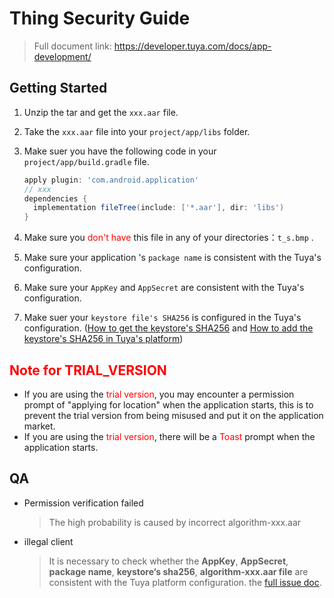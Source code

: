 # Thing Security Guide

> Full document link: https://developer.tuya.com/docs/app-development/

## Getting Started

1. Unzip the tar and get the `xxx.aar` file.

2. Take the `xxx.aar` file into your `project/app/libs` folder.

3. Make suer you have the following code in your `project/app/build.gradle` file.

   ```groovy
   apply plugin: 'com.android.application'
   // xxx
   dependencies {
     implementation fileTree(include: ['*.aar'], dir: 'libs')
   }
   ```

4. Make sure you <font color='red'>don't have</font> this file in any of your directories：`t_s.bmp` .

5. Make sure your application 's `package name` is consistent with the Tuya's configuration.

6. Make sure your `AppKey` and `AppSecret` are consistent with the Tuya's configuration.

7. Make suer your `keystore file's SHA256` is configured in the Tuya's configuration. ([How to get the keystore's SHA256](https://developer.tuya.com/docs/iot/resignature-configuration?id=K9ijw4rj59tuq#title-5-%E5%A6%82%E4%BD%95%E6%9F%A5%E7%9C%8B%20Android%20App%20%E5%BA%94%E7%94%A8%E7%9A%84%20SHA256%20%E5%AF%86%E9%92%A5%EF%BC%9F) and [How to add the keystore's SHA256 in Tuya's platform](https://developer.tuya.com/docs/iot/resignature-configuration?id=K9ijw4rj59tuq#title-6-%E5%A6%82%E4%BD%95%E4%B8%BA%E6%B6%82%E9%B8%A6%20App%20SDK%20%E5%BA%94%E7%94%A8%E6%B7%BB%E5%8A%A0%20SHA256%20%E5%AF%86%E9%92%A5%EF%BC%9F))



## <font color='red'>Note for TRIAL_VERSION</font>

* If you are using the <font color='red'>trial version</font>, you may encounter a permission prompt of "applying for location" when the application starts, this is to prevent the trial version from being misused and put it on the application market.
* If you are using the <font color='red'>trial version</font>, there will be a <font color='red'>Toast</font> prompt when the application starts.



## QA

* Permission verification failed

  > The high probability is caused by incorrect algorithm-xxx.aar

* illegal client

  > It is necessary to check whether the **AppKey**, **AppSecret**,  **package name**,  **keystore‘s sha256**,    **algorithm-xxx.aar file** are consistent with the Tuya platform configuration. the [full issue doc](https://developer.tuya.com/docs/iot/resignature-configuration?id=K9ijw4rj59tuq#title-7-%E6%8A%A5%E9%94%99%E6%8E%92%E6%9F%A5).



